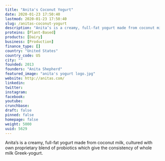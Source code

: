 ```yaml
---
title: "Anita's Coconut Yogurt"
date: 2020-01-23 17:50:40
lastmod: 2020-01-23 17:50:40
slug: /anitas-coconut-yogurt
description: "Anita’s is a creamy, full-fat yogurt made from coconut milk, cultured with own proprietary blend of probiotics which give the consistency of whole milk Greek-yogurt."
proteins: [Plant-Based]
products: [Dairy]
business: [Production]
finance_type: []
country: "United States"
country_code: US
city: ""
founded: 2013
founders: "Anita Shepherd"
featured_image: "anita's yogurt logo.jpg"
website: http://anitas.com/
linkedin: 
twitter: 
instagram: 
facebook: 
youtube: 
crunchbase: 
draft: false
pinned: false
homepage: false
weight: 5000
uuid: 5629
---
```

Anita’s is a creamy, full-fat yogurt made from coconut milk, cultured with own proprietary blend of probiotics which give the consistency of whole milk Greek-yogurt.
